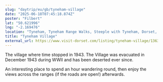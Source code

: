 ```yaml
---
slug: "daytrip/eu/gb/tyneham-village"
date: "2025-06-18T07:45:18.874Z"
poster: "Filbert"
lat: "50.621996"
lng: "-2.169476"
location: "Tyneham, Tyneham Range Walks, Steeple with Tyneham, Dorset, England, BH20 5QF, United Kingdom"
title: "Tyneham Village"
external_url: https://www.visit-dorset.com/listing/tyneham-village/13633301/
---
```

The village where time stopped in 1943. The Village was evacuated in December 1943 during WWII and has been deserted ever since.

An interesting place to spend an hour wandering round, then enjoy the views across the ranges (if the roads are open!) afterwards. 